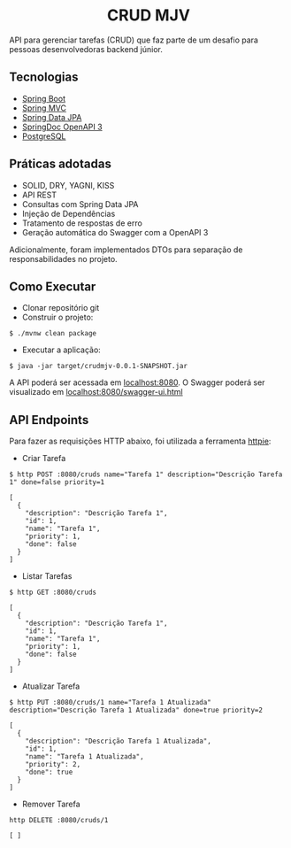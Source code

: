 <h1 align="center">
  CRUD MJV
</h1>
API para gerenciar tarefas (CRUD) que faz parte de um desafio para pessoas desenvolvedoras backend júnior.

## Tecnologias
 
- [Spring Boot](https://spring.io/projects/spring-boot)
- [Spring MVC](https://docs.spring.io/spring-framework/reference/web/webmvc.html)
- [Spring Data JPA](https://spring.io/projects/spring-data-jpa)
- [SpringDoc OpenAPI 3](https://springdoc.org/v2/#spring-webflux-support)
- [PostgreSQL](https://www.postgresql.org/)

## Práticas adotadas

- SOLID, DRY, YAGNI, KISS
- API REST
- Consultas com Spring Data JPA
- Injeção de Dependências
- Tratamento de respostas de erro
- Geração automática do Swagger com a OpenAPI 3

Adicionalmente, foram implementados DTOs para separação de responsabilidades no projeto.

## Como Executar

- Clonar repositório git
- Construir o projeto:
```
$ ./mvnw clean package
```
- Executar a aplicação:
```
$ java -jar target/crudmjv-0.0.1-SNAPSHOT.jar
```

A API poderá ser acessada em [localhost:8080](http://localhost:8080).
O Swagger poderá ser visualizado em [localhost:8080/swagger-ui.html](http://localhost:8080/swagger-ui.html)

## API Endpoints

Para fazer as requisições HTTP abaixo, foi utilizada a ferramenta [httpie](https://httpie.io):

- Criar Tarefa 
```
$ http POST :8080/cruds name="Tarefa 1" description="Descrição Tarefa 1" done=false priority=1

[
  {
    "description": "Descrição Tarefa 1",
    "id": 1,
    "name": "Tarefa 1",
    "priority": 1,
    "done": false
  }
]
```

- Listar Tarefas
```
$ http GET :8080/cruds

[
  {
    "description": "Descrição Tarefa 1",
    "id": 1,
    "name": "Tarefa 1",
    "priority": 1,
    "done": false
  }
]
```

- Atualizar Tarefa
```
$ http PUT :8080/cruds/1 name="Tarefa 1 Atualizada" description="Descrição Tarefa 1 Atualizada" done=true priority=2

[
  {
    "description": "Descrição Tarefa 1 Atualizada",
    "id": 1,
    "name": "Tarefa 1 Atualizada",
    "priority": 2,
    "done": true
  }
]
```

- Remover Tarefa
```
http DELETE :8080/cruds/1

[ ]
```

